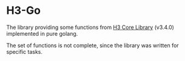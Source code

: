 # H3-Go

The library providing some functions from [H3 Core Library](https://github.com/uber/h3) (v3.4.0) implemented in pure golang.

The set of functions is not complete, since the library was written for specific tasks.
